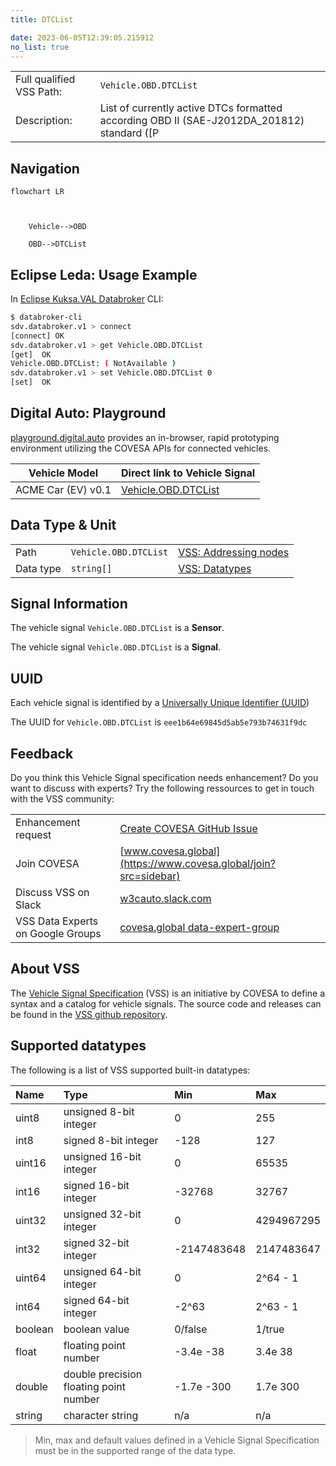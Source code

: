 ```yaml
---
title: DTCList

date: 2023-06-05T12:39:05.215912
no_list: true
---
```



| | |
|---|---|
| Full qualified VSS Path: | `Vehicle.OBD.DTCList` |
| Description: | List of currently active DTCs formatted according OBD II (SAE-J2012DA_201812) standard ([P|C|B|U]XXXXX ) |

## Navigation

```mermaid
flowchart LR



    Vehicle-->OBD

    OBD-->DTCList

```

## Eclipse Leda: Usage Example

In [Eclipse Kuksa.VAL Databroker](https://github.com/eclipse/kuksa.val/tree/master/kuksa_databroker) CLI:



```bash
$ databroker-cli
sdv.databroker.v1 > connect
[connect] OK
sdv.databroker.v1 > get Vehicle.OBD.DTCList
[get]  OK
Vehicle.OBD.DTCList: ( NotAvailable )
sdv.databroker.v1 > set Vehicle.OBD.DTCList 0
[set]  OK
```

## Digital Auto: Playground

[playground.digital.auto](http://digital.auto) provides an in-browser, rapid prototyping environment utilizing the COVESA APIs for connected vehicles. 

| Vehicle Model | Direct link to Vehicle Signal |
|---|---|
| ACME Car (EV) v0.1 | [Vehicle.OBD.DTCList](https://digitalauto.netlify.app/model/STLWzk1WyqVVLbfymb4f/cvi/list/Vehicle.OBD.DTCList/) |

## Data Type & Unit

| | | |
|---|---|---|
| Path | `Vehicle.OBD.DTCList` | [VSS: Addressing nodes](https://covesa.github.io/vehicle_signal_specification/rule_set/basics/) |
| Data type | `string[]` | [VSS: Datatypes](https://covesa.github.io/vehicle_signal_specification/rule_set/data_entry/data_types/) |














## Signal Information





The vehicle signal `Vehicle.OBD.DTCList` is a **Sensor**.

The vehicle signal `Vehicle.OBD.DTCList` is a **Signal**.



## UUID

Each vehicle signal is identified by a [Universally Unique Identifier (UUID](https://en.wikipedia.org/wiki/Universally_unique_identifier))

The UUID for `Vehicle.OBD.DTCList` is `eee1b64e69845d5ab5e793b74631f9dc`


## Feedback

Do you think this Vehicle Signal specification needs enhancement? Do you want to discuss with experts? Try the following ressources to get in touch with the VSS community:

| | |
|---|---|
| Enhancement request | [Create COVESA GitHub Issue](https://github.com/COVESA/vehicle_signal_specification/issues/new?body=Please+describe+your+feedback&title=Signal+feedback+Vehicle.OBD.DTCList) |
| Join COVESA | [www.covesa.global](https://www.covesa.global/join?src=sidebar) |
| Discuss VSS on Slack | [w3cauto.slack.com](http://w3cauto.slack.com/) |
| VSS Data Experts on Google Groups | [covesa.global data-expert-group](https://groups.google.com/a/covesa.global/g/data-expert-group) |

## About VSS

The [Vehicle Signal Specification](https://covesa.github.io/vehicle_signal_specification/) (VSS)
is an initiative by COVESA to define a syntax and a catalog for vehicle signals.
The source code and releases can be found in the [VSS github repository](https://github.com/COVESA/vehicle_signal_specification).

## Supported datatypes

The following is a list of VSS supported built-in datatypes:

Name       | Type                       | Min  | Max
:----------|:---------------------------|:-----|:---
uint8      | unsigned 8-bit integer     | 0    | 255
int8       | signed 8-bit integer       | -128 | 127
uint16     | unsigned 16-bit integer    |  0   | 65535
int16      | signed 16-bit integer      | -32768 | 32767
uint32     | unsigned 32-bit integer    | 0 | 4294967295
int32      | signed 32-bit integer      | -2147483648 | 2147483647
uint64     | unsigned 64-bit integer    | 0    | 2^64 - 1
int64      | signed 64-bit integer      | -2^63 | 2^63 - 1
boolean    | boolean value              | 0/false | 1/true
float      | floating point number      | -3.4e -38 | 3.4e 38
double     | double precision floating point number | -1.7e -300 | 1.7e 300
string     | character string           | n/a  | n/a

> Min, max and default values defined in a Vehicle Signal Specification must be in the supported range of the data type.
